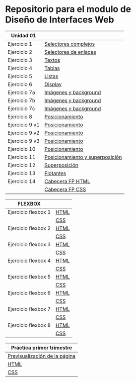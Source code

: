 # Repositorio para el modulo de Diseño de Interfaces Web

| Unidad 01 |                                                           |
| ------ | ------------------------------------------------------------ |
| 			Ejercicio 1        |[Selectores complejos](Unidad_01/(1)%20Selectores%20complejos/selectores_complejos.html)                 
|      Ejercicio 2        |   [Selectores de enlaces](Unidad_01/(2)%20Selectores%20de%20enlaces/selectores_enlaces.html) |
|       Ejercicio 3        |  [Textos](Unidad_01/(3)%20Textos/texto1.html)                 |
|      Ejercicio 4        |   [Tablas](Unidad_01/(4)%20Tablas/tablas.html)  |
|     Ejercicio 5        |    [Listas](Unidad_01/(5)%20Listas/listas.html)   |
|     Ejercicio 6        |    [Display](Unidad_01/(6)%20Display/display.html) |
|     Ejercicio 7a        |    [Imágenes y background](Unidad_01/(7)%20Imágenes%20y%20background/ejercicio7a.html) |
|     Ejercicio 7b        |    [Imágenes y background](Unidad_01/(7)%20Imágenes%20y%20background/ejercicio7b.html) |
|     Ejercicio 7c        |    [Imágenes y background](Unidad_01/(7)%20Imágenes%20y%20background/ejercicio7c.html) |
|     Ejercicio 8        |		[Posicionamiento](Unidad_01/(8)%20Modelo%20de%20cajas/cajas.html) |
|     Ejercicio 9 v1        |    [Posicionamiento](Unidad_01/(9)%20Pagina_float/ejercicio9.html) |
|     Ejercicio 9 v2        |    [Posicionamiento](Unidad_01/(9)%20Pagina_float/ejercicio9v2.html) |
|     Ejercicio 9 v3        |    [Posicionamiento](Unidad_01/(9)%20Pagina_float/ejercicio9v3.html) |
|     Ejercicio 10        |    [Posicionamiento](Unidad_01/(10)%20Posicionamiento/posicionamiento.html) |
|     Ejercicio 11        |    [Posicionamiento y superposición](Unidad_01/(11)%20Posicionamiento%20y%20superposición/posicionamiento2.html) |
|     Ejercicio 12        |    [Superposición](Unidad_01/(12)%20Superposición/superposicion.html) |
|     Ejercicio 13        |    [Flotantes](Unidad_01/(13)%20Flotantes/flotantes.html) |
|     Ejercicio 14        |    [Cabecera FP HTML](Unidad_01/(14)%20Cabecera%20FP/index.html) |
||    [Cabecera FP CSS](Unidad_01/(14)%20Cabecera%20FP/styles.css) 

| FLEXBOX |                                                           |
| ------ | ----------------------------------------------------------|
|Ejercicio flexbox 1|   [HTML](Unidad_01/Ejercicios_flexbox/ejercicio_flebox_1.html)|
||[CSS](Unidad_01/Ejercicios_flexbox/ejercicio_flebox_1.css) |
|Ejercicio flexbox 2|   [HTML](Unidad_01/Ejercicios_flexbox/ejercicio_flebox_2.html)|
||[CSS](Unidad_01/Ejercicios_flexbox/ejercicio_flebox_2.css) |
|Ejercicio flexbox 3|   [HTML](Unidad_01/Ejercicios_flexbox/ejercicio_flebox_3.html)|
||[CSS](Unidad_01/Ejercicios_flexbox/ejercicio_flebox_3.css) |
|Ejercicio flexbox 4|   [HTML](Unidad_01/Ejercicios_flexbox/ejercicio_flebox_4.html)|
||[CSS](Unidad_01/Ejercicios_flexbox/ejercicio_flebox_4.css) |
|Ejercicio flexbox 5|   [HTML](Unidad_01/Ejercicios_flexbox/ejercicio_flebox_5.html)|
||[CSS](Unidad_01/Ejercicios_flexbox/ejercicio_flebox_5.css) |
|Ejercicio flexbox 6|   [HTML](Unidad_01/Ejercicios_flexbox/ejercicio_flebox_6.html)|
||[CSS](Unidad_01/Ejercicios_flexbox/ejercicio_flebox_6.css) |
|Ejercicio flexbox 7|   [HTML](Unidad_01/Ejercicios_flexbox/ejercicio_flebox_7.html)|
||[CSS](Unidad_01/Ejercicios_flexbox/ejercicio_flebox_7.css) |
|Ejercicio flexbox 8|   [HTML](Unidad_01/Ejercicios_flexbox/ejercicio_flebox_8.html)|
||[CSS](Unidad_01/Ejercicios_flexbox/ejercicio_flebox_8.css) |

| Práctica primer trimestre |
| --------------------------------------------------------------|
| [Previsualización de la página](https://htmlpreview.github.io/?https://github.com/host4ideas/Interfaces_FelixMB/blob/main/Unidad_01/practica_primer_trimestre/index.html)|
|   [HTML](Unidad_01/practica_primer_trimestre/index.html) |
|   [CSS](Unidad_01/practica_primer_trimestre/styles.css) 
